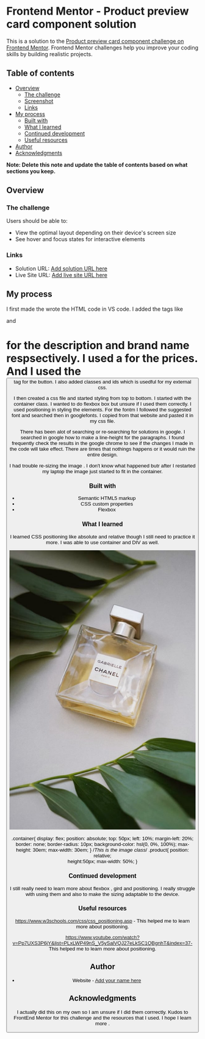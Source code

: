 # Frontend Mentor - Product preview card component solution

This is a solution to the [Product preview card component challenge on Frontend Mentor](https://www.frontendmentor.io/challenges/product-preview-card-component-GO7UmttRfa). Frontend Mentor challenges help you improve your coding skills by building realistic projects. 

## Table of contents

- [Overview](#overview)
  - [The challenge](#the-challenge)
  - [Screenshot](#screenshot)
  - [Links](#links)
- [My process](#my-process)
  - [Built with](#built-with)
  - [What I learned](#what-i-learned)
  - [Continued development](#continued-development)
  - [Useful resources](#useful-resources)
- [Author](#author)
- [Acknowledgments](#acknowledgments)

**Note: Delete this note and update the table of contents based on what sections you keep.**

## Overview

### The challenge

Users should be able to:

- View the optimal layout depending on their device's screen size
- See hover and focus states for interactive elements


### Links

- Solution URL: [Add solution URL here](https://your-solution-url.com)
- Live Site URL: [Add live site URL here](https://your-live-site-url.com)

## My process
I first made the wrote the HTML code in VS code. I added the tags like <p> and <h1> for the description and brand name respsectively. I used a <table> for the prices. And I used the <button> tag for the button. I also added classes and ids which 
is usedful for my external css.
  
I then created a css file and started styling from top to bottom. I started with the container class. I wanted to do flexbox box but unsure if I used them correctly. I used positioning in styling the elements. For the fontm I followed the suggested font and searched then in googlefonts. I copied from that website and pasted it in my css file.

 There has been alot of searching or re-searching for solutions in google. I searched in google how to make a line-height for the paragraphs. I found frequently check the results in the google chrome to see if the changes I made in the code will take effect. There are times that nothings happens or it would ruin the entire design.

  I had trouble re-sizing the image . I don't know what happened butr after I restarted my laptop the image just started to fit in the container. 
  
### Built with

- Semantic HTML5 markup
- CSS custom properties
- Flexbox

### What I learned

I learned CSS positioning like absolute and relative though I still need to practice it more. I was able to use container and DIV as well.

<!---HTML CODE--->
 <div class="container"> 
          <!--This is the image-->
          <img  class="product" src="images\image-product-desktop.jpg" alt="product">     
  
<!---CSS CODE-->
  
.container{
    display: flex;
    position: absolute;
    top: 50px;
    left: 10%;
    margin-left: 20%;
    border: none;
    border-radius: 10px;
    background-color: hsl(0, 0%, 100%);
    max-height: 30em;
    max-width: 30em;
}
/*This is the image class*/
.product{
    position: relative;    
    height:50px;
   max-width: 50%;
}



### Continued development

I still really need to learn more about flexbox , gird and positioning. I really struggle with using them and also to make the sizing adaptable to the device.

### Useful resources

https://www.w3schools.com/css/css_positioning.asp - This helped me to learn more about positioning.
  
https://www.youtube.com/watch?v=Pp7UXS3P6jY&list=PLxLWP49nS_V5ySalVQJ27eLkSC1QBgnhT&index=37- This helped me to learn more about positioning.


## Author

- Website - [Add your name here](https://www.your-site.com)


## Acknowledgments

I actually did this on my own so I am unsure if I did them corrrectly. Kudos to FrontEnd Mentor for this challenge and the resources that I used. I hope I learn more .
